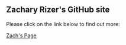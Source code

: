 ## Zachary Rizer's GitHub site

Please click on the link below to find out more:

[Zach's Page](https://ZacharyRizer.github.io)
